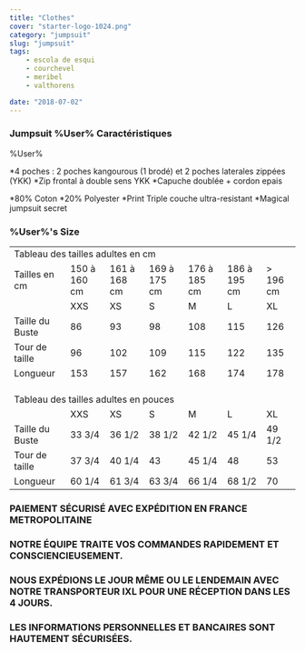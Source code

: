 ```yaml
---
title: "Clothes"
cover: "starter-logo-1024.png"
category: "jumpsuit"
slug: "jumpsuit"
tags:
    - escola de esqui
    - courchevel
    - meribel
    - valthorens

date: "2018-07-02"
---
```



### Jumpsuit %User% Caractéristiques
%User% 

*4 poches : 2 poches kangourous (1 brodé) et 2 poches laterales zippées (YKK)
*Zip frontal à double sens YKK
*Capuche doublée + cordon epais
 
*80% Coton
*20% Polyester
*Print Triple couche ultra-resistant
*Magical jumpsuit secret
 
### %User%'s Size

<table id="tableau_tailles">
<tbody><tr>
<td colspan="7">Tableau des tailles adultes en cm</td>
</tr>
<tr>
<td>Tailles en cm</td>
<td>150 à 160 cm</td>
<td>161 à 168 cm</td>
<td>169 à 175 cm</td>
<td>176 à 185 cm</td>
<td>186 à 195 cm</td>
<td>&gt; 196 cm</td>
</tr>
<tr>
<td></td>
<td>XXS</td>
<td>XS</td>
<td>S</td>
<td>M</td>
<td>L</td>
<td>XL</td>
</tr>
<tr>
<td>Taille du Buste</td>
<td>86</td>
<td>93</td>
<td>98</td>
<td>108</td>
<td>115</td>
<td>126</td>
</tr>
<tr>
<td>Tour de taille</td>
<td>96</td>
<td>102</td>
<td>109</td>
<td>115</td>
<td>122</td>
<td>135</td>
</tr>
<tr>
<td>Longueur</td>
<td>153</td>
<td>157</td>
<td>162</td>
<td>168</td>
<td>174</td>
<td>178</td>
</tr>
<tr>
<td colspan="7" style="height:20px; border:none;"></td>
</tr>
<tr>
<td colspan="7">Tableau des tailles adultes en pouces</td>
</tr>
<tr>
<td></td>
<td>XXS</td>
<td>XS</td>
<td>S</td>
<td>M</td>
<td>L</td>
<td>XL</td>
</tr>
<tr>
<td>Taille du Buste</td>
<td>33 3/4</td>
<td>36 1/2</td>
<td>38 1/2</td>
<td>42 1/2</td>
<td>45 1/4</td>
<td>49 1/2</td>
</tr>
<tr>
<td>Tour de taille</td>
<td>37 3/4</td>
<td>40 1/4</td>
<td>43</td>
<td>45 1/4</td>
<td>48</td>
<td>53</td>
</tr>
<tr>
<td>Longueur</td>
<td>60 1/4</td>
<td>61 3/4</td>
<td>63 3/4</td>
<td>66 1/4</td>
<td>68 1/2</td>
<td>70</td>
</tr>
</tbody></table>
	
### PAIEMENT SÉCURISÉ AVEC EXPÉDITION EN FRANCE METROPOLITAINE 
 
### NOTRE ÉQUIPE TRAITE VOS COMMANDES RAPIDEMENT ET CONSCIENCIEUSEMENT.
### NOUS EXPÉDIONS LE JOUR MÊME OU LE LENDEMAIN AVEC NOTRE TRANSPORTEUR IXL POUR UNE RÉCEPTION DANS LES 4 JOURS. 
 
### LES INFORMATIONS PERSONNELLES ET BANCAIRES SONT HAUTEMENT SÉCURISÉES.

